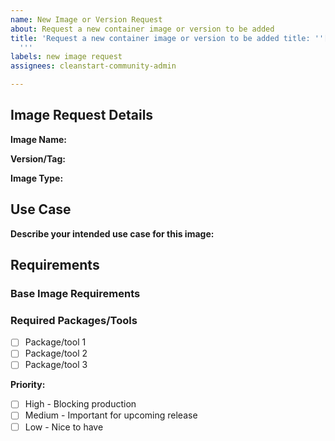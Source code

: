 ```yaml
---
name: New Image or Version Request
about: Request a new container image or version to be added
title: 'Request a new container image or version to be added title: ''[IMAGE REQUEST]
  '''
labels: new image request
assignees: cleanstart-community-admin

---
```


## Image Request Details

**Image Name:** 
<!-- e.g., nginx, postgresql, redis -->

**Version/Tag:** 
<!-- Specific version or tag needed (leave blank for latest) -->
<!-- e.g., 1.21.0, alpine3.18, latest -->

**Image Type:** 
<!-- Select one: Web Server / Database / Message Queue / Application Runtime / Development Tools / Monitoring-Logging / Security Tools / Other -->

## Use Case

**Describe your intended use case for this image:**
<!-- Provide detailed explanation of why you need this image -->

## Requirements

### Base Image Requirements
<!-- Any specific base image requirements? (Alpine, Ubuntu, distroless, etc.) -->
<!-- Example: Prefer Alpine-based for smaller size -->

### Required Packages/Tools
<!-- List any specific packages, tools, or dependencies that should be included -->
- [ ] Package/tool 1
- [ ] Package/tool 2
- [ ] Package/tool 3

**Priority:**
- [ ] High - Blocking production
- [ ] Medium - Important for upcoming release  
- [ ] Low - Nice to have
